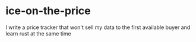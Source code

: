 # ice-on-the-price
I write a price tracker that won't sell my data to the first available buyer and learn rust at the same time
